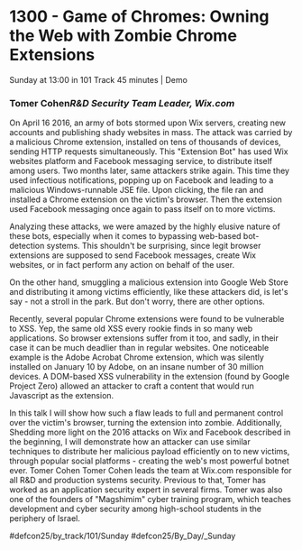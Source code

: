 # 1300 - Game of Chromes: Owning the Web with Zombie Chrome Extensions
Sunday at 13:00 in 101 Track
45 minutes | Demo
### Tomer Cohen*R&D Security Team Leader, Wix.com*

On April 16 2016, an army of bots stormed upon Wix servers, creating new accounts and publishing shady websites in mass. The attack was carried by a malicious Chrome extension, installed on tens of thousands of devices, sending HTTP requests simultaneously. This "Extension Bot" has used Wix websites platform and Facebook messaging service, to distribute itself among users. Two months later, same attackers strike again. This time they used infectious notifications, popping up on Facebook and leading to a malicious Windows-runnable JSE file. Upon clicking, the file ran and installed a Chrome extension on the victim's browser. Then the extension used Facebook messaging once again to pass itself on to more victims.

Analyzing these attacks, we were amazed by the highly elusive nature of these bots, especially when it comes to bypassing web-based bot-detection systems. This shouldn't be surprising, since legit browser extensions are supposed to send Facebook messages, create Wix websites, or in fact perform any action on behalf of the user.

On the other hand, smuggling a malicious extension into Google Web Store and distributing it among victims efficiently, like these attackers did, is let's say - not a stroll in the park. But don't worry, there are other options.

Recently, several popular Chrome extensions were found to be vulnerable to XSS. Yep, the same old XSS every rookie finds in so many web applications. So browser extensions suffer from it too, and sadly, in their case it can be much deadlier than in regular websites. One noticeable example is the Adobe Acrobat Chrome extension, which was silently installed on January 10 by Adobe, on an insane number of 30 million devices. A DOM-based XSS vulnerability in the extension (found by Google Project Zero) allowed an attacker to craft a content that would run Javascript as the extension.

In this talk I will show how such a flaw leads to full and permanent control over the victim's browser, turning the extension into zombie. Additionally, Shedding more light on the 2016 attacks on Wix and Facebook described in the beginning, I will demonstrate how an attacker can use similar techniques to distribute her malicious payload efficiently on to new victims, through popular social platforms - creating the web's most powerful botnet ever.
Tomer Cohen
Tomer Cohen leads the team at Wix.com responsible for all R&D and production systems security. Previous to that, Tomer has worked as an application security expert in several firms. Tomer was also one of the founders of "Magshimim" cyber training program, which teaches development and cyber security among high-school students in the periphery of Israel.

#defcon25/by_track/101/Sunday #defcon25/By_Day/_Sunday